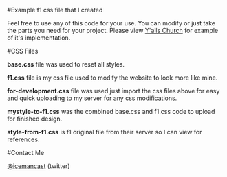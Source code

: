 #Example f1 css file that I created

Feel free to use any of this code for your use. You can modify or just take the parts you need for your project. Please view [Y'alls Church][1] for example of it's implementation.

#CSS Files

**base.css** file was used to reset all styles.

**f1.css** file is my css file used to modify the website to look more like mine.

**for-development.css** file was used just import the css files above for easy and quick uploading to my server for any css modifications.

**mystyle-to-f1.css** was the combined base.css and f1.css code to upload for finished design.

**style-from-f1.css** is f1 original file from their server so I can view for references.

#Contact Me

[@icemancast][2] (twitter)

[1]: http://bit.ly/kfA3ep
[2]: http://twitter.com/#!/icemancast